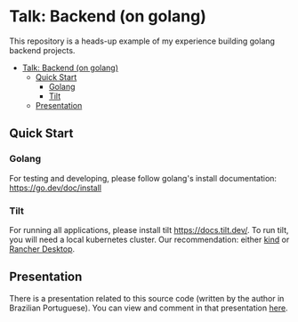 # Talk: Backend (on golang)

This repository is a heads-up example of my experience building golang backend projects.

- [Talk: Backend (on golang)](#talk-backend-on-golang)
  - [Quick Start](#quick-start)
    - [Golang](#golang)
    - [Tilt](#tilt)
  - [Presentation](#presentation)

## Quick Start

### Golang

For testing and developing, please follow golang's install documentation: https://go.dev/doc/install

### Tilt

For running all applications, please install tilt https://docs.tilt.dev/. To run tilt, you will need a local kubernetes cluster. Our recommendation: either [kind](https://kind.sigs.k8s.io/) or [Rancher Desktop](https://rancherdesktop.io/).

## Presentation

There is a presentation related to this source code (written by the author in Brazilian Portuguese). You can view and comment in that presentation [here](https://docs.google.com/presentation/d/16lRxOpbyGcASZBvXtaIoKBr5nvdzQzvvpmEDzCmZBNw/edit?usp=sharing).
